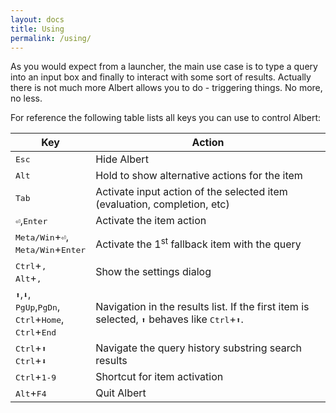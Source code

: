 ```yaml
---
layout: docs
title: Using
permalink: /using/
---
```


As you would expect from a launcher, the main use case is to type a query into an input box and finally to interact with some sort of results. Actually there is not much more Albert allows you to do - triggering things. No more, no less.

For reference the following table lists all keys you can use to control Albert:

Key  | Action
------------- | -------------
<kbd>Esc</kbd> | Hide Albert
<kbd>Alt</kbd>  | Hold to show alternative actions for the item
<kbd>Tab</kbd> | Activate input action of the selected item (evaluation, completion, etc)
<kbd>⏎</kbd>,<kbd>Enter</kbd> | Activate the item action
<kbd>Meta/Win</kbd>+<kbd>⏎</kbd>,<br><kbd>Meta/Win</kbd>+<kbd>Enter</kbd> | Activate the 1<sup>st</sup> fallback item with the query
<kbd>Ctrl</kbd>+<kbd>,</kbd><br><kbd>Alt</kbd>+<kbd>,</kbd> | Show the settings dialog
<kbd>⬆</kbd>,<kbd>⬇</kbd>,<br><kbd>PgUp</kbd>,<kbd>PgDn</kbd>,<br><kbd>Ctrl</kbd>+<kbd>Home</kbd>,<br><kbd>Ctrl</kbd>+<kbd>End</kbd> | Navigation in the results list. If the first item is selected, <kbd>⬆</kbd> behaves like <kbd>Ctrl</kbd>+<kbd>⬆</kbd>.
<kbd>Ctrl</kbd>+<kbd>⬆</kbd><br><kbd>Ctrl</kbd>+<kbd>⬇</kbd> | Navigate the query history substring search results
<kbd>Ctrl</kbd>+<kbd>1-9</kbd> | Shortcut for item activation
<kbd>Alt</kbd>+<kbd>F4</kbd> | Quit Albert
